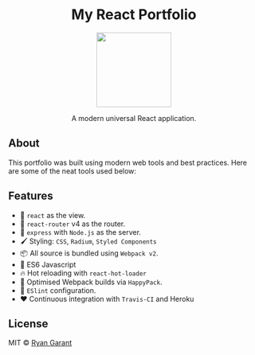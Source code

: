<p align='center'>
  <h1 align='center'>My React Portfolio</h1>
  <p align='center'><img width='150' src='https://s15.postimg.org/wy51sdtu3/400dpi_Logo_Cropped.jpg' /></p>
  <p align='center'>A modern universal React application.</p>
</p>

## About

This portfolio was built using modern web tools and best practices.  Here are some of the neat tools used below:

## Features

  - 👀 `react` as the view.
  - 🔀 `react-router` v4 as the router.
  - 🚄 `express` with `Node.js` as the server.
  - 🖌  Styling: `CSS`, `Radium`, `Styled Components`
  - 📦 All source is bundled using `Webpack v2`.
  - 🚀 ES6 Javascript
  - 🔥  Hot reloading with `react-hot-loader`
  - 🤖 Optimised Webpack builds via `HappyPack`.
  - 👼 `ESlint` configuration.
  - ❤️ Continuous integration with `Travis-CI` and Heroku

## License

MIT © [Ryan Garant](https://github.com/protoEvangelion)
